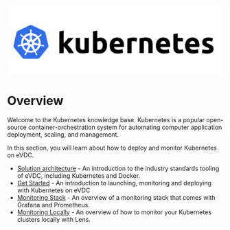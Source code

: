 ![](img/kubernetes.png)

# Overview

Welcome to the Kubernetes knowledge base. Kubernetes is a popular open-source container-orchestration system for automating computer application deployment, scaling, and management.

In this section, you will learn about how to deploy and monitor Kubernetes on eVDC. 

- [Solution architecture](evdc_k8s) - An introduction to the industry standards tooling of eVDC, including Kubernetes and Docker.
- [Get Started](kubernetes_deploy) - An introduction to launching, monitoring and deploying with Kubernetes on eVDC
- [Monitoring Stack](evdc_monitoring_stack) - An overview of a monitoring stack that comes with Grafana and Prometheus. 
- [Monitoring Locally](evdc_monitoring_local) - An overview of how to monitor your Kubernetes clusters locally with Lens.
